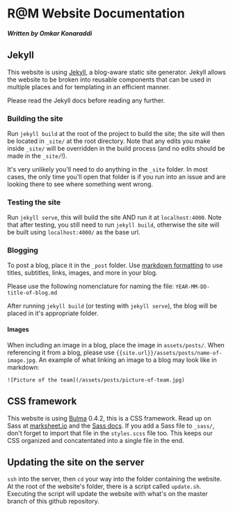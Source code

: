 # R@M Website Documentation
##### Written by Omkar Konaraddi

## Jekyll
This website is using [Jekyll](https://jekyllrb.com/), a blog-aware static site generator. Jekyll allows the website to be broken into reusable components that can be used in multiple places and for templating in an efficient manner. 

Please read the Jekyll docs before reading any further.

### Building the site
Run `jekyll build` at the root of the project to build the site; the site will then be located in `_site/` at the root directory. Note that any edits you make inside `_site/` will be overridden in the build process (and no edits should be made in the `_site/`!).

It's very unlikely you'll need to do anything in the `_site` folder. In most cases, the only time you'll open that folder is if you run into an issue and are looking there to see where something went wrong.

### Testing the site
Run `jekyll serve`, this will build the site AND run it at `localhost:4000`. Note that after testing, you still need to run `jekyll build`, otherwise the site will be built using `localhost:4000/` as the base url.

### Blogging
To post a blog, place it in the `_post` folder. Use [markdown formatting](https://github.com/adam-p/markdown-here/wiki/Markdown-Cheatsheet) to use titles, subtitles, links, images, and more in your blog. 

Please use the following nomenclature for naming the file: `YEAR-MM-DD-title-of-blog.md`

After running `jekyll build` (or testing with `jekyll serve`), the blog will be placed in it's appropriate folder.

#### Images
When including an image in a blog, place the image in `assets/posts/`. When referencing it from a blog, please use `{{site.url}}/assets/posts/name-of-image.jpg`. An example of what linking an image to a blog may look like in markdown:

`![Picture of the team](/assets/posts/picture-of-team.jpg)`

## CSS framework
This website is using [Bulma](http://bulma.io) 0.4.2, this is a CSS framework. Read up on Sass at [marksheet.io](http://marksheet.io/) and the [Sass docs](http://sass-lang.com/). If you add a Sass file to `_sass/`, don't forget to import that file in the `styles.scss` file too. This keeps our CSS organized and concatentated into a single file in the end.

## Updating the site on the server
`ssh` into the server, then `cd` your way into the folder containing the website. At the root of the website's folder, there is a script called `update.sh`. Executing the script will update the website with what's on the master branch of this github repository.
